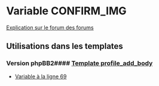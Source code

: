 # Variable CONFIRM_IMG
[Explication sur le forum des forums](http://forum.forumactif.com/t294113-listing-des-variables#CONFIRM_IMG)
## Utilisations dans les templates
### Version phpBB2#### [Template profile_add_body](subsilver/profile_add_body.md)
* [Variable à la ligne 69](../subsilver/profile_add_body.tpl#L69)